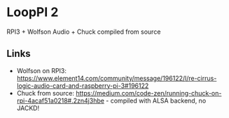 # LoopPI 2

RPI3 + Wolfson Audio + Chuck compiled from source

## Links

- Wolfson on RPI3: https://www.element14.com/community/message/196122/l/re-cirrus-logic-audio-card-and-raspberry-pi-3#196122
- Chuck from source: https://medium.com/code-zen/running-chuck-on-rpi-4acaf51a0218#.2zn4j3hbe - compiled with ALSA backend, no JACKD!
